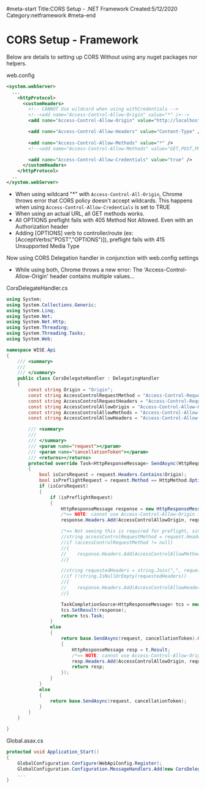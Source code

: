 #meta-start
Title:CORS Setup - .NET Framework
Created:5/12/2020
Category:netframework
#meta-end
# CORS Setup - Framework
Below are details to setting up CORS Without using any nuget packages nor helpers.

web.config

```xml
<system.webServer>
  ...
    <httpProtocol>
      <customHeaders>
        <!-- CANNOT Use wildcard when using withCredentials -->
        <!--<add name="Access-Control-Allow-Origin" value="*" />-->
        <add name="Access-Control-Allow-Origin" value="http://localhost:1337" />

        <add name="Access-Control-Allow-Headers" value="Content-Type" />
        
        <add name="Access-Control-Allow-Methods" value="*" />
        <!--<add name="Access-Control-Allow-Methods" value="GET,POST,PUT,DELETE,OPTIONS" />-->

        <add name="Access-Control-Allow-Credentials" value="true" />
      </customHeaders>
    </httpProtocol>
  ..
</system.webServer>
```

* When using wildcard "*" with `Access-Control-All-Origin`, 
	Chrome throws error that CORS policy doesn't accept wildcards.
	This happens when using `Access-Control-Allow-Credentials` is set to TRUE
* When using an actual URL, all GET methods works.
* All OPTIONS preflight fails with 405 Method Not Allowed. Even with an Authorization header
* Adding [OPTIONS] verb to controller/route (ex: [AcceptVerbs("POST","OPTIONS")]), preflight fails with 415 Unsupported Media Type


Now using CORS Delegation handler in conjunction with web.config settings

* While using both, Chrome throws a new error: The 'Access-Control-Allow-Origin' header contains multiple values...


CorsDelegateHandler.cs
```cs
using System;
using System.Collections.Generic;
using System.Linq;
using System.Net;
using System.Net.Http;
using System.Threading;
using System.Threading.Tasks;
using System.Web;

namespace WISE.Api
{
    /// <summary>
    /// 
    /// </summary>
    public class CorsDelegateHandler : DelegatingHandler
    {
        const string Origin = "Origin";
        const string AccessControlRequestMethod = "Access-Control-Request-Method";
        const string AccessControlRequestHeaders = "Access-Control-Request-Headers";
        const string AccessControlAllowOrigin = "Access-Control-Allow-Origin";
        const string AccessControlAllowMethods = "Access-Control-Allow-Methods";
        const string AccessControlAllowHeaders = "Access-Control-Allow-Headers";

        /// <summary>
        /// 
        /// </summary>
        /// <param name="request"></param>
        /// <param name="cancellationToken"></param>
        /// <returns></returns>
        protected override Task<HttpResponseMessage> SendAsync(HttpRequestMessage request, CancellationToken cancellationToken)
        {
            bool isCorsRequest = request.Headers.Contains(Origin);
            bool isPreflightRequest = request.Method == HttpMethod.Options;
            if (isCorsRequest)
            {
                if (isPreflightRequest)
                {
                    HttpResponseMessage response = new HttpResponseMessage(HttpStatusCode.NoContent);
                    /*== NOTE: cannot use Access-Control-Allow-Origin in web.config conjuction. May result in duplicate header values ==*/
                    response.Headers.Add(AccessControlAllowOrigin, request.Headers.GetValues(Origin).First());

                    /*== Not seeing this is required for preflight, since the web.config will be source of truth ==*/
                    //string accessControlRequestMethod = request.Headers.GetValues(AccessControlRequestMethod).FirstOrDefault();
                    //if (accessControlRequestMethod != null)
                    //{
                    //    response.Headers.Add(AccessControlAllowMethods, accessControlRequestMethod);
                    //}

                    //string requestedHeaders = string.Join(",", request.Headers.GetValues(AccessControlRequestHeaders));
                    //if (!string.IsNullOrEmpty(requestedHeaders))
                    //{
                    //    response.Headers.Add(AccessControlAllowHeaders, requestedHeaders);
                    //}

                    TaskCompletionSource<HttpResponseMessage> tcs = new TaskCompletionSource<HttpResponseMessage>();
                    tcs.SetResult(response);
                    return tcs.Task;
                }
                else
                {
                    return base.SendAsync(request, cancellationToken).ContinueWith<HttpResponseMessage>(t =>
                    {
                        HttpResponseMessage resp = t.Result;
                        /*== NOTE: cannot use Access-Control-Allow-Origin in web.config conjuction. May result in duplicate header values ==*/
                        resp.Headers.Add(AccessControlAllowOrigin, request.Headers.GetValues(Origin).First());
                        return resp;
                    });
                }
            }
            else
            {
                return base.SendAsync(request, cancellationToken);
            }
        }
    }

}
```


Global.asax.cs
```cs
protected void Application_Start()
{
    GlobalConfiguration.Configure(WebApiConfig.Register);
    GlobalConfiguration.Configuration.MessageHandlers.Add(new CorsDelegateHandler());
    ...
}
```